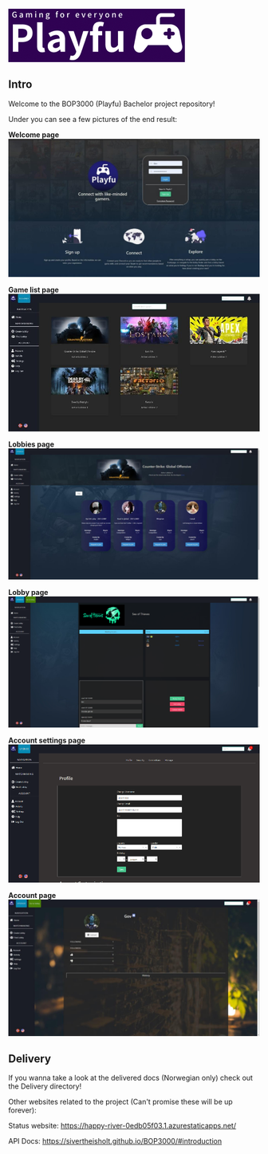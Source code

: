 ![alt text](Pictures/Logo.png?raw=true)
## Intro
Welcome to the BOP3000 (Playfu) Bachelor project repository!

Under you can see a few pictures of the end result:

**Welcome page**
![alt text](Pictures/Welcome.jpg?raw=true)

**Game list page**
![alt text](Pictures/Games.jpg?raw=true)

**Lobbies page**
![alt text](Pictures/Lobbies.jpg?raw=true)

**Lobby page**
![alt text](Pictures/Lobby.png?raw=true)

**Account settings page**
![alt text](Pictures/LobbyCreation.png?raw=true)

**Account page**
![alt text](Pictures/Account.jpg?raw=true)



## Delivery
If you wanna take a look at the delivered docs (Norwegian only) check out the Delivery directory!

Other websites related to the project (Can't promise these will be up forever):

Status website: https://happy-river-0edb05f03.1.azurestaticapps.net/

API Docs: https://sivertheisholt.github.io/BOP3000/#introduction
